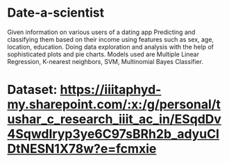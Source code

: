 # Date-a-scientist
Given information on various users of a dating app
Predicting and classifying them based on their income using features such as sex, age, location, education.
Doing data exploration and analysis with the help of sophisticated plots and pie charts.
Models used are Multiple Linear Regression, K-nearest neighbors, SVM, Multinomial Bayes Classifier.
# Dataset: https://iiitaphyd-my.sharepoint.com/:x:/g/personal/tushar_c_research_iiit_ac_in/ESqdDv4SqwdIryp3ye6C97sBRh2b_adyuCIDtNESN1X78w?e=fcmxie
